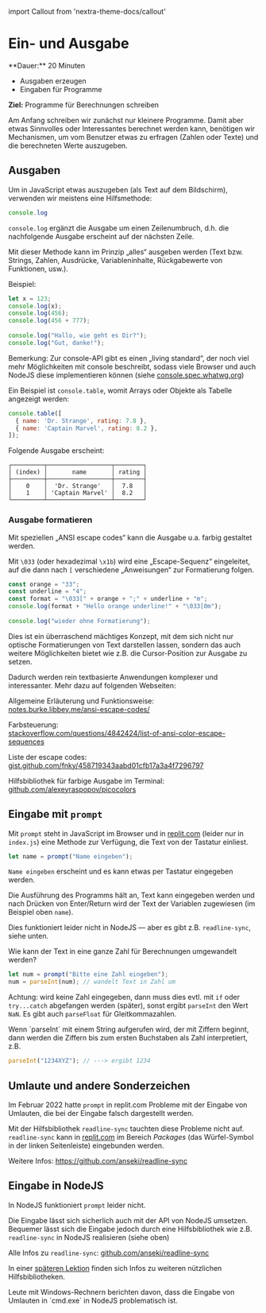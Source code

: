 import Callout from 'nextra-theme-docs/callout'

# Ein- und Ausgabe

<Callout>
  **Dauer:** 20 Minuten

  - Ausgaben erzeugen
  - Eingaben für Programme

  **Ziel:** Programme für Berechnungen schreiben
</Callout>

Am Anfang schreiben wir zunächst nur kleinere Programme. Damit 
aber etwas Sinnvolles oder Interessantes berechnet werden kann, 
benötigen wir Mechanismen, um vom Benutzer etwas zu erfragen 
(Zahlen oder Texte) und die berechneten Werte auszugeben. 

## Ausgaben

Um in JavaScript etwas auszugeben (als Text auf dem Bildschirm), 
verwenden wir meistens eine Hilfsmethode:

```js
console.log
```

`console.log` ergänzt die Ausgabe um einen Zeilenumbruch, d.h. 
die nachfolgende Ausgabe erscheint auf der nächsten Zeile.

Mit dieser Methode kann im Prinzip „alles“ ausgeben werden 
(Text bzw. Strings, Zahlen, Ausdrücke, Variableninhalte, 
Rückgabewerte von Funktionen, usw.).

Beispiel:

```js
let x = 123;	
console.log(x);
console.log(456);
console.log(456 + 777);
	
console.log("Hallo, wie geht es Dir?");	
console.log("Gut, danke!");
```

Bemerkung: Zur console-API gibt es einen „living standard“, der 
noch viel mehr Möglichkeiten mit console beschreibt, sodass viele 
Browser und auch NodeJS diese implementieren können (siehe 
[console.spec.whatwg.org](https://console.spec.whatwg.org))

Ein Beispiel ist `console.table`, womit Arrays oder
Objekte als Tabelle angezeigt werden: 

```js
console.table([
  { name: 'Dr. Strange', rating: 7.8 },
  { name: 'Captain Marvel', rating: 8.2 },
]);
```

Folgende Ausgabe erscheint:

```
┌─────────┬──────────────────┬────────┐
│ (index) │       name       │ rating │
├─────────┼──────────────────┼────────┤
│    0    │  'Dr. Strange'   │  7.8   │
│    1    │ 'Captain Marvel' │  8.2   │
└─────────┴──────────────────┴────────┘
```


###  Ausgabe formatieren

Mit speziellen „ANSI escape codes“ kann die Ausgabe u.a. farbig 
gestaltet werden.

Mit `\033` (oder hexadezimal `\x1b`) wird eine „Escape-Sequenz“ 
eingeleitet, auf die dann nach `[` verschiedene „Anweisungen“ zur 
Formatierung folgen.

```js	
const orange = "33";	
const underline = "4";
const format = "\033[" + orange + ";" + underline + "m";	
console.log(format + "Hello orange underline!" + "\033[0m");
 
console.log("wieder ohne Formatierung");
```

Dies ist ein überraschend mächtiges Konzept, mit dem sich nicht 
nur optische Formatierungen von Text darstellen lassen, sondern 
das auch weitere Möglichkeiten bietet wie z.B. die Cursor-Position 
zur Ausgabe zu setzen.

Dadurch werden rein textbasierte Anwendungen komplexer und 
interessanter. Mehr dazu auf folgenden Webseiten:

Allgemeine Erläuterung und Funktionsweise: \
[notes.burke.libbey.me/ansi-escape-codes/](https://notes.burke.libbey.me/ansi-escape-codes/)

Farbsteuerung: \
[stackoverflow.com/questions/4842424/list-of-ansi-color-escape-sequences](https://stackoverflow.com/questions/4842424/list-of-ansi-color-escape-sequences)

Liste der escape codes: \
[gist.github.com/fnky/458719343aabd01cfb17a3a4f7296797](https://gist.github.com/fnky/458719343aabd01cfb17a3a4f7296797)

Hilfsbibliothek für farbige Ausgabe im Terminal:
[github.com/alexeyraspopov/picocolors](https://github.com/alexeyraspopov/picocolors)

## Eingabe mit `prompt`

Mit `prompt` steht in JavaScript im Browser und in 
[replit.com](https://replit.com) (leider nur in `index.js`) 
eine Methode zur Verfügung, die Text von der Tastatur einliest.

```js
let name = prompt("Name eingeben");
```

`Name eingeben` erscheint und es kann etwas per Tastatur 
eingegeben werden.

Die Ausführung des Programms hält an, Text kann eingegeben werden 
und nach Drücken von Enter/Return wird der Text der Variablen 
zugewiesen (im Beispiel oben `name`).

Dies funktioniert leider nicht in NodeJS — aber es gibt z.B. 
`readline-sync`, siehe unten.

Wie kann der Text in eine ganze Zahl für Berechnungen 
umgewandelt werden?

```js
let num = prompt("Bitte eine Zahl eingeben");
num = parseInt(num); // wandelt Text in Zahl um
```

Achtung: wird keine Zahl eingegeben, dann muss dies evtl. mit 
`if`  oder `try...catch` abgefangen werden (später), sonst 
ergibt `parseInt` den Wert `NaN`. Es gibt auch `parseFloat` 
für Gleitkommazahlen. 

<Callout type="warning">
Wenn `parseInt` mit einem String aufgerufen wird, der mit 
Ziffern beginnt, dann werden die Ziffern bis zum ersten
Buchstaben als Zahl interpretiert, z.B.

```js
parseInt("1234XYZ"); // ---> ergibt 1234
```
</Callout>

## Umlaute und andere Sonderzeichen

Im Februar 2022 hatte `prompt` in replit.com 
Probleme mit der Eingabe von Umlauten, die
bei der Eingabe falsch dargestellt werden. 

Mit der Hilfsbibliothek `readline-sync` 
tauchten diese Probleme nicht auf. `readline-sync` kann in [replit.com](https://replit.com) 
im Bereich _Packages_ (das Würfel-Symbol in der
linken Seitenleiste) eingebunden werden.

Weitere Infos: https://github.com/anseki/readline-sync

## Eingabe in NodeJS

In NodeJS funktioniert `prompt` leider nicht. 

Die Eingabe lässt sich sicherlich auch mit der 
API von NodeJS umsetzen. Bequemer lässt sich die 
Eingabe jedoch durch eine Hilfsbibliothek wie z.B. 
`readline-sync` in NodeJS realisieren (siehe oben)

Alle Infos zu `readline-sync`: 
[github.com/anseki/readline-sync](https://github.com/anseki/readline-sync)

In einer [späteren Lektion](/prog/10-misc/libraries) 
finden sich Infos zu weiteren nützlichen 
Hilfsbibliotheken.

<Callout type="warning">
Leute mit Windows-Rechnern berichten davon,
dass die Eingabe von Umlauten in `cmd.exe`
in NodeJS problematisch ist.
</Callout>

